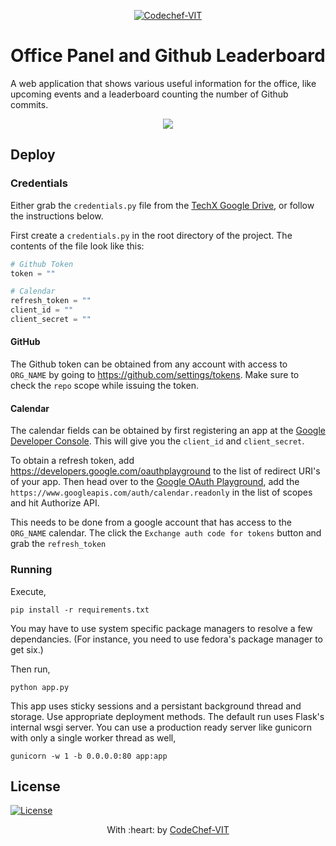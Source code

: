 <p align="center"><a href="https://www.codechefvit.com" target="_blank"><img src="https://s3.amazonaws.com/codechef_shared/sites/all/themes/abessive/logo-3.png" title="CodeChef-VIT" alt="Codechef-VIT"></a>
</p>

# Office Panel and Github Leaderboard

A web application that shows various useful information for the office, like upcoming events and a leaderboard counting the number of Github commits.

<p align="center">
	<img src="http://i.imgur.com/Af0ESvZ.png" />
</p>

## Deploy

### Credentials
Either grab the `credentials.py` file from the [TechX Google Drive](https://drive.google.com/drive/folders/0B_1TM7HzBrvcTmwzMVQtWi1CN1k?usp=sharing), or follow the instructions below.

First create a `credentials.py` in the root directory of the project. The contents of the file look like this:
```python
# Github Token
token = ""

# Calendar
refresh_token = ""
client_id = ""
client_secret = ""
```
#### GitHub
The Github token can be obtained from any account with access to `ORG_NAME` by going to https://github.com/settings/tokens. Make sure to check the `repo` scope while issuing the token.

#### Calendar
The calendar fields can be obtained by first registering an app at the [Google Developer Console](https://console.developers.google.com/). This will give you the `client_id` and `client_secret`.

To obtain a refresh token, add https://developers.google.com/oauthplayground to the list of redirect URI's of your app. Then head over to the [Google OAuth Playground](https://developers.google.com/oauthplayground/), add the `https://www.googleapis.com/auth/calendar.readonly` in the list of scopes and hit Authorize API.

This needs to be done from a google account that has access to the `ORG_NAME` calendar. The click the `Exchange auth code for tokens` button and grab the `refresh_token`

### Running
Execute,
```
pip install -r requirements.txt
```
You may have to use system specific package managers to resolve a few dependancies. (For instance, you need to use fedora's package manager to get six.)

Then run,
```
python app.py
```

This app uses sticky sessions and a persistant background thread and storage. Use appropriate deployment methods. The default run uses Flask's internal wsgi server. You can use a production ready server like gunicorn with only a single worker thread as well,
```
gunicorn -w 1 -b 0.0.0.0:80 app:app
```

## License

[![License](http://img.shields.io/:license-mit-blue.svg?style=flat-square)](http://badges.mit-license.org)

<p align="center">
	With :heart: by <a href="https://www.codechefvit.com" target="_blank">CodeChef-VIT</a>
</p>
